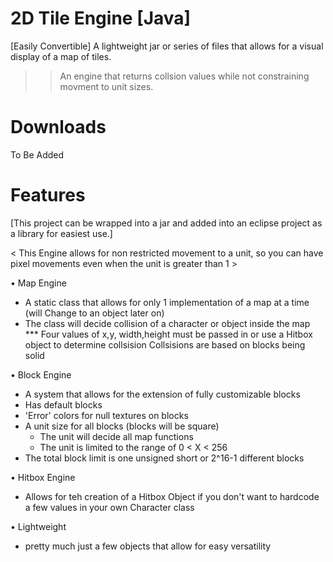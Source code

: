 # 2D Tile Engine [Java]
[Easily Convertible]
A lightweight jar or series of files that allows for a visual display of a map of tiles.
  >> An engine that returns collsion values while not constraining movment to unit sizes.

# Downloads
To Be Added

# Features
[This project can be wrapped into a jar and added into an eclipse project as a library for easiest use.]

< This Engine allows for non restricted movement to a unit, so you can have pixel movements even when the unit is greater than 1 >



• Map Engine
  - A static class that allows for only 1 implementation of a map at a time (will Change to an object later on)
  - The class will decide collision of a character or object inside the map
    *** Four values of x,y, width,height must be passed in or use a Hitbox object to determine collsision
    Collsisions are based on blocks being solid

• Block Engine
  - A system that allows for the extension of fully customizable blocks
  - Has default blocks
  - 'Error' colors for null textures on blocks
  - A unit size for all blocks (blocks will be square)
    - The unit will decide all map functions
    - The unit is limited to the range of 0 < X < 256
  - The total block limit is one unsigned short or 2^16-1 different blocks
  
• Hitbox Engine
  - Allows for teh creation of a Hitbox Object if you don't want to hardcode a few values in your own Character class
  
• Lightweight
  - pretty much just a few objects that allow for easy versatility

